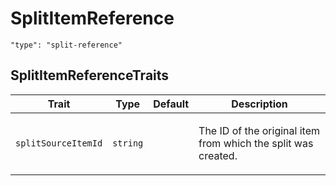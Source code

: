 
# SplitItemReference




`"type": "split-reference"`


## SplitItemReferenceTraits

<table>
  <thead>
      <tr>
          <th>Trait</th>
          <th>Type</th>
          <th>Default</th>
          <th>Description</th>
      </tr>
  </thead>
  <tbody>
  


<tr>
  <td><code>splitSourceItemId</code></td>
  <td><code>string</code></td>
  <td></td>
  <td><p>The ID of the original item from which the split was created.</p>
</td>
</tr>
  </tbody>
</table>
